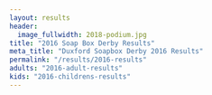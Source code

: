 ```yaml
---
layout: results
header:
  image_fullwidth: 2018-podium.jpg
title: "2016 Soap Box Derby Results"
meta_title: "Duxford Soapbox Derby 2016 Results"
permalink: "/results/2016-results"
adults: "2016-adult-results"
kids: "2016-childrens-results"
---
```

